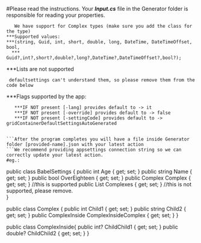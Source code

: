 ﻿#Please read the instructions.
Your ***Input.cs*** file in the Generator folder is responsible for reading your properties. 
```The properties MUST be put inside a BabelSettings class.!!!
   We have support for Complex types (make sure you add the class for the type)
***Supported values: 
***(string, Guid, int, short, double, long, DateTime, DateTimeOffset, bool,
  ***         Guid?,int?,short?,double?,long?,DateTime?,DateTimeOffset?,bool?);
```
***Lists are not supported 
```
 defaultsettings can't understand them, so please remove them from the code below
```
***Flags supported by the app: 
``` [-lang] [-settingCode]
   ***IF NOT present [-lang] provides default to -> it
   ***IF NOT present [-override] provides default to -> false
   ***IF NOT present [-settingCode] provides default to -> gridContainerDefaultSettingsAutoGenerated
 ```
```Appsettings.json can be configured to support mongob connection string.
```
 ```This is an optional requirement, if settings are not present it will ignore this step
```After the program completes you will have a file inside Generator folder [provided-name].json with your latest action
```We recommend providing appsettings connection string so we can correctly update your latest action.
#eg.:
```
public class BabelSettings
{
     public int Age { get; set; }
     public string Name { get; set; }
     public bool OverEighteen { get; set; }
     public Complex Complex { get; set; } //this is supported 
     public List<Complex> Complexes { get; set; } //this is not supported, please remove.	
}

 public class Complex {
   public int Child1 { get; set; }
   public string Child2 { get; set; }
   public ComplexInside ComplexInsideComplex { get; set; }
}
 
 public class ComplexInside{
   public int? ChildChild1 { get; set; }
   public double? ChildChild2 { get; set; }
 }
 ```
